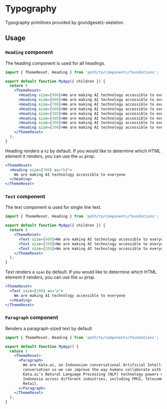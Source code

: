 # Typography

Typography primitives provided by grundgesetz-skeleton.

## Usage

### `Heading` component

The heading component is used for all headings.

```jsx
import { ThemeReset, Heading } from 'path/to/components/foundations';

export default function MyApp({ children }) {
  return (
    <ThemeReset>
      <Heading size={900}>We are making AI technology accessible to everyone</Heading>
      <Heading size={800}>We are making AI technology accessible to everyone</Heading>
      <Heading size={700}>We are making AI technology accessible to everyone</Heading>
      <Heading size={600}>We are making AI technology accessible to everyone</Heading>
      <Heading size={500}>We are making AI technology accessible to everyone</Heading>
      <Heading size={400}>We are making AI technology accessible to everyone</Heading>
      <Heading size={300}>We are making AI technology accessible to everyone</Heading>
      <Heading size={200}>We are making AI technology accessible to everyone</Heading>
    </ThemeReset>
  );
}
```

Heading renders a `h2` by default. If you would like to determine which HTML element it renders, you can use the `as` prop.

```jsx
<ThemeReset>
  <Heading size={700} as="h3">
    We are making AI technology accessible to everyone
  </Heading>
</ThemeReset>
```

### `Text` component

The text component is used for single line text.

```jsx
import { ThemeReset, Heading } from 'path/to/components/foundations';

export default function MyApp({ children }) {
  return (
    <ThemeReset>
      <Text size={400}>We are making AI technology accessible to everyone</Text>
      <Text size={300}>We are making AI technology accessible to everyone</Text>
      <Text size={200}>We are making AI technology accessible to everyone</Text>
    </ThemeReset>
  );
}
```

Text renders a `span` by default. If you would like to determine which HTML element it renders, you can use the `as` prop.

```jsx
<ThemeReset>
  <Text size={300} as="p">
    We are making AI technology accessible to everyone
  </Heading>
</ThemeReset>
```

### `Paragraph` component

Renders a paragraph-sized text by default

```jsx
import { ThemeReset, Heading } from 'path/to/components/foundations';

export default function MyApp() {
  return (
    <ThemeReset>
      <Paragraph>
        We are Kata.ai, an Indonesian conversational Artificial Intelligence company, focused on understanding human
        conversation so we can improve the way humans collaborate with technology to be more productive and empowered.
        Kata.ai’s Natural Language Processing (NLP) technology powers multi-purpose chatbots for major corporations in
        Indonesia across different industries, including FMCG, Telecommunication, Banking & Financial Service, and
        Retail.
      </Paragraph>
    </ThemeReset>
  );
}
```
